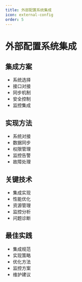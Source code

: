 ```yaml
---
title: 外部配置系统集成
icon: external-config
order: 5
---
```


# 外部配置系统集成

## 集成方案
- 系统选择
- 接口对接
- 同步机制
- 安全控制
- 监控集成

## 实现方法
- 系统对接
- 数据同步
- 权限管理
- 监控告警
- 故障处理

## 关键技术
- 集成实现
- 性能优化
- 资源管理
- 监控分析
- 问题诊断

## 最佳实践
- 集成规范
- 实现策略
- 优化方法
- 监控方案
- 维护建议
